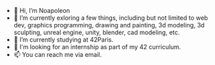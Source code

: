 - 👋 Hi, I’m Noapoleon
- 👀 I’m currently exloring a few things, including but not limited to web dev, graphics programming, drawing and painting, 3d modeling, 3d sculpting, unreal engine, unity, blender, cad modeling, etc.
- 🌱 I’m currently studying at 42Paris.
- 💞️ I'm looking for an internship as part of my 42 curriculum.
- 📫 You can reach me via email.
